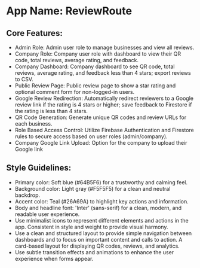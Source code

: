 # **App Name**: ReviewRoute

## Core Features:

- Admin Role: Admin user role to manage businesses and view all reviews.
- Company Role: Company user role with dashboard to view their QR code, total reviews, average rating, and feedback.
- Company Dashboard: Company dashboard to see QR code, total reviews, average rating, and feedback less than 4 stars; export reviews to CSV.
- Public Review Page: Public review page to show a star rating and optional comment form for non-logged-in users.
- Google Review Redirection: Automatically redirect reviewers to a Google review link if the rating is 4 stars or higher; save feedback to Firestore if the rating is less than 4 stars.
- QR Code Generation: Generate unique QR codes and review URLs for each business.
- Role Based Access Control: Utilize Firebase Authentication and Firestore rules to secure access based on user roles (admin/company).
- Company Google Link Upload: Option for the company to upload their Google link

## Style Guidelines:

- Primary color: Soft blue (#64B5F6) for a trustworthy and calming feel.
- Background color: Light gray (#F5F5F5) for a clean and neutral backdrop.
- Accent color: Teal (#26A69A) to highlight key actions and information.
- Body and headline font: 'Inter' (sans-serif) for a clean, modern, and readable user experience.
- Use minimalist icons to represent different elements and actions in the app. Consistent in style and weight to provide visual harmony.
- Use a clean and structured layout to provide simple navigation between dashboards and to focus on important content and calls to action. A card-based layout for displaying QR codes, reviews, and analytics.
- Use subtle transition effects and animations to enhance the user experience when forms appear.